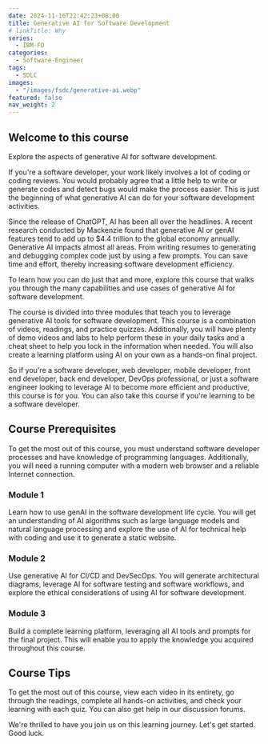```yaml
---
date: 2024-11-16T22:42:23+08:00
title: Generative AI for Software Development
# linkTitle: Why 
series:
  - IBM-FD
categories:
  - Software-Engineer
tags:
  - SDLC
images:
  - "/images/fsdc/generative-ai.webp"
featured: false
nav_weight: 2
---
```


## Welcome to this course

Explore the aspects of generative AI for software development. 

If you're a software developer, your work likely involves a lot of coding or coding reviews. You would probably agree that a little help to write or generate codes and detect bugs would make the process easier. This is just the beginning of what generative AI can do for your software development activities. 

Since the release of ChatGPT, AI has been all over the headlines. A recent research conducted by Mackenzie found that generative AI or genAI features tend to add up to $4.4 trillion to the global economy annually. Generative AI impacts almost all areas. From writing resumes to generating and debugging complex code just by using a few prompts. You can save time and effort, thereby increasing software development efficiency. 

To learn how you can do just that and more, explore this course that walks you through the many capabilities and use cases of generative AI for software development. 

The course is divided into three modules that teach you to leverage generative AI tools for software development. This course is a combination of videos, readings, and practice quizzes. Additionally, you will have plenty of demo videos and labs to help perform these in your daily tasks and a cheat sheet to help you lock in the information when needed. You will also create a learning platform using AI on your own as a hands-on final project. 

So if you're a software developer, web developer, mobile developer, front end developer, back end developer, DevOps professional, or just a software engineer looking to leverage AI to become more efficient and productive, this course is for you. You can also take this course if you're learning to be a software developer.

## Course Prerequisites

To get the most out of this course, you must understand software developer processes and have knowledge of programming languages. Additionally, you will need a running computer with a modern web browser and a reliable Internet connection.

### Module 1

Learn how to use genAI in the software development life cycle. You will get an understanding of AI algorithms such as large language models and natural language processing and explore the use of AI for technical help with coding and use it to generate a static website.

### Module 2

Use generative AI for CI/CD and DevSecOps. You will generate architectural diagrams, leverage AI for software testing and software workflows, and explore the ethical considerations of using AI for software development.

### Module 3

Build a complete learning platform, leveraging all AI tools and prompts for the final project. This will enable you to apply the knowledge you acquired throughout this course.

## Course Tips

To get the most out of this course, view each video in its entirety, go through the readings, complete all hands-on activities, and check your learning with each quiz. You can also get help in our discussion forums.

We're thrilled to have you join us on this learning journey. Let's get started. Good luck.
